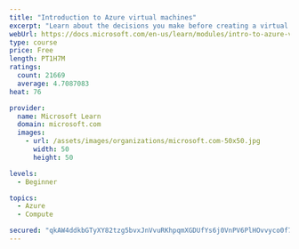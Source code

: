 ```yaml
---
title: "Introduction to Azure virtual machines"
excerpt: "Learn about the decisions you make before creating a virtual machine, the options to create and manage the VM, and the extensions and services you use to manage your VM."
webUrl: https://docs.microsoft.com/en-us/learn/modules/intro-to-azure-virtual-machines/
type: course
price: Free
length: PT1H7M
ratings:
  count: 21669
  average: 4.7087083
heat: 76

provider:
  name: Microsoft Learn
  domain: microsoft.com
  images:
    - url: /assets/images/organizations/microsoft.com-50x50.jpg
      width: 50
      height: 50

levels:
  - Beginner

topics:
  - Azure
  - Compute

secured: "qkAW4ddkbGTyXY82tzg5bvxJnVvuRKhpqmXGDUfYs6j0VnPV6PlHOvvyco0f7rYZtvZOJMlhp/K8aKk3eDKaY4Tzaxzb4NRiyWL1F+o5zsVfMzF+U7gukcOdlA5SVLvnWAu04Ez6pY7h7QG1WwQ4xDpOVDiYHQxQkgMtAiGsEWFayqYN1CwCTNBYs/i7gj1Het+YRmCR/cR4tt0lXyUgrJGNc4CvzrE4j5fDq7cdZFJC0KPFhMI1JRDciZ+Zdu0mZc+Yt0XwAUZpUt94X+2usxuL1jaIfU+84I+ffZFzcsB72j7MAp3ORklN7Kgren+lxXHOewadlcvjb2kCqjOi4HgGkoyxKyOWw7pJwZHeyp+cprfJNMXCYwJ+LKqw3Vawpz63XNpOc3HrGBzyHCBkCqFAtROPWf+LIhQ//kBtd/2PfT5CzivblNeCgV2OnqK3;YXACDC/Ek4cQX4yL5LC13Q=="
---
```


